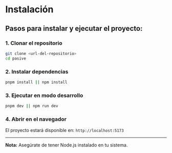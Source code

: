 # Instalación

## Pasos para instalar y ejecutar el proyecto:

### 1. Clonar el repositorio
```bash
git clone <url-del-repositorio>
cd pasive
```

### 2. Instalar dependencias
```bash
pnpm install || npm install
```

### 3. Ejecutar en modo desarrollo
```bash
pnpm dev || npm run dev
```

### 4. Abrir en el navegador
El proyecto estará disponible en: `http://localhost:5173`

---

**Nota:** Asegúrate de tener Node.js instalado en tu sistema.